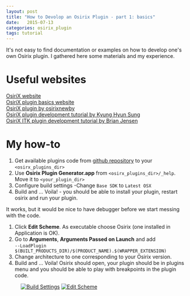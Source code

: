 ```yaml
---
layout: post
title: "How to Devolop an Osirix Plugin - part 1: basics"
date:   2015-07-13
categories: osirix_plugin
tags: tutorial
---
```


It's not easy to find documentation or examples on how to develop one's own Osirix plugin. I gathered here some materials and my experience.

# Useful websites

[OsiriX website](http://www.osirix-viewer.com/Documentation/Guides/Development/)  
[OsiriX plugin basics website](https://osirixpluginbasics.wordpress.com)  
[OsiriX plugin by osirixnewby](http://myfirstosirixplugin.blogspot.com/)  
[OsiriX plugin development tutorial by Kyung Hyun Sung](http://kyungs.bol.ucla.edu/Site/Software.html)  
[OsiriX ITK plugin development tutorial by Brian Jensen](http://campar.in.tum.de/Students/SepOsiriXSegmentation)

# My how-to

1. Get available plugins code from [github repository](https://github.com/pixmeo/osirixplugins) to your ``<osirx_plugins_dir>``
2. Use **Osirix Plugin Generator.app** from ``<osirx_plugins_dir>/_help``. Move it to ``<your_plugin_dir>``
3. Configure build settings -Change ``Base SDK`` to ``Latest OSX``
4. Build and ... Voila! - you should be able to install your plugin, restart osirix and run your plugin.

It works, but it would be nice to have debugger before we start messing with the code. 

1. Click **Edit Scheme**. As executable choose Osirix (one installed in Application is OK). 
2. Go to **Arguments**, **Arguments Passed on Launch** and add     
  `--LoadPlugin $(BUILT_PRODUCTS_DIR)/$(PRODUCT_NAME).$(WRAPPER_EXTENSION)`
3. Change architecture to one corresponding to your Osirix version.
4. Build and ... Voila! Osirix should open, your plugin should be in plugins menu and you should be able to play with breakpoints in the plugin code.

<figure>
  <a href="{{ site.url }}/images/Tutorial/BuildSettings.png"><img src="{{ site.url }}/images/Tutorial/BuildSettings.png" alt="Build Settings"></a>
  <a href="{{ site.url }}/images/Tutorial/EditScheme.png"><img src="{{ site.url }}/images/Tutorial/EditScheme.png" alt="Edit Scheme"></a>
  <figcaption></figcaption>
</figure>